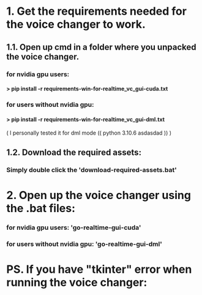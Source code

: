 # 1. Get the requirements needed for the voice changer to work.
## 1.1. Open up cmd in a folder where you unpacked the voice changer.
### for nvidia gpu users:

#### > pip install -r requirements-win-for-realtime_vc_gui-cuda.txt

### for users without nvidia gpu:
#### > pip install -r requirements-win-for-realtime_vc_gui-dml.txt

( I personally tested it for dml mode (( python 3.10.6 asdasdad )) )

## 1.2. Download the required assets:
### Simply double click the 'download-required-assets.bat'

# 2. Open up the voice changer using the .bat files:

### for nvidia gpu users: 'go-realtime-gui-cuda'

### for users without nvidia gpu: 'go-realtime-gui-dml'


# PS. If you have "tkinter" error when running the voice changer:
